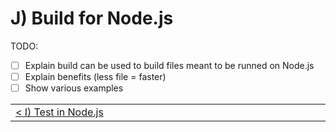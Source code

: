 # J) Build for Node.js

TODO:

- [ ] Explain build can be used to build files meant to be runned on Node.js
- [ ] Explain benefits (less file = faster)
- [ ] Show various examples

<!-- PLACEHOLDER_START:PREV_NEXT_NAV -->

<table>
 <tr>
  <td width="2000px" align="left" nowrap>
   <a href="../i_test_in_node/i_test_in_node.md">&lt; I) Test in Node.js</a>
  </td>
 </tr>
<table></table>

<!-- PLACEHOLDER_END -->
